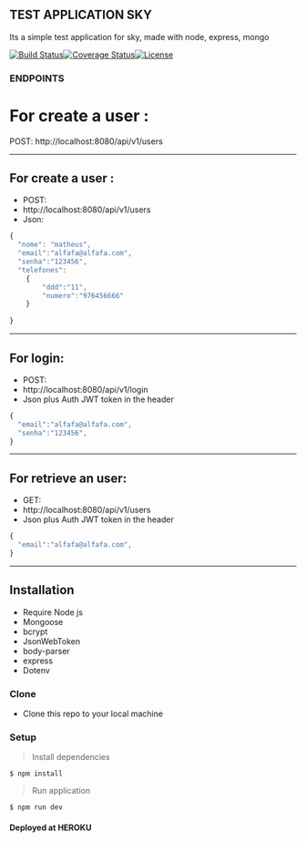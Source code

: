 ## TEST APPLICATION SKY  

Its a simple test application for sky, made with node, express, mongo




[![Build Status](http://img.shields.io/travis/badges/badgerbadgerbadger.svg?style=flat-square)](https://travis-ci.org/badges/badgerbadgerbadger)[![Coverage Status](http://img.shields.io/coveralls/badges/badgerbadgerbadger.svg?style=flat-square)](https://coveralls.io/r/badges/badgerbadgerbadger)[![License](http://img.shields.io/:license-mit-blue.svg?style=flat-square)](http://badges.mit-license.org) 


### ENDPOINTS #####

 # For create a user :
POST: http://localhost:8080/api/v1/users

---

## For create a user :
- POST:
-  http://localhost:8080/api/v1/users
- Json:

```javascript
{
  "nome": "matheus",
  "email":"alfafa@alfafa.com",
  "senha":"123456",
  "telefones":
  	{
  		"ddd":"11",
  		"numero":"976456666"
  	}
  	
}
```

---

## For login:
- POST:
-  http://localhost:8080/api/v1/login
 - Json plus Auth JWT token in the header
```javascript
{
  "email":"alfafa@alfafa.com",
  "senha":"123456",	
}
```

---
## For retrieve an user:
- GET: 
 - http://localhost:8080/api/v1/users
- Json plus Auth JWT token in the header
```javascript
{
  "email":"alfafa@alfafa.com",
}
```

---
## Installation

- Require Node js
- Mongoose
- bcrypt
- JsonWebToken
- body-parser
- express
- Dotenv
### Clone

- Clone this repo to your local machine 

### Setup



> Install dependencies

```shell
$ npm install

```

> Run application

```shell
$ npm run dev

```
#### Deployed at HEROKU  ####

